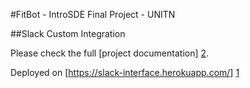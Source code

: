 #FitBot - IntroSDE Final Project - UNITN

##Slack Custom Integration

Please check the full [project documentation] [2].

Deployed on [https://slack-interface.herokuapp.com/] [1]

[1]: https://slack-interface.herokuapp.com/
[2]: https://github.com/trento-introsde-final/documentation
